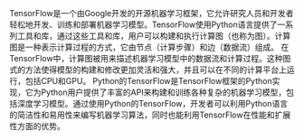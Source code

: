 TensorFlow是一个由Google开发的开源机器学习框架，它允许研究人员和开发者轻松地开发、训练和部署机器学习模型。TensorFlow使用Python语言提供了一系列工具和库，通过这些工具和库，用户可以构建和执行计算图（也称为图）。计算图是一种表示计算过程的方式，它由节点（计算步骤）和边（数据流）组成。
在TensorFlow中，计算图被用来描述机器学习模型中的数据流和计算过程。这种图式的方法使得模型的构建和修改更加灵活和强大，并且可以在不同的计算平台上运行，包括CPU和GPU。
Python的TensorFlow是TensorFlow框架的Python实现，它为Python用户提供了丰富的API来构建和训练各种复杂的机器学习模型，包括深度学习模型。通过使用Python的TensorFlow，开发者可以利用Python语言的简洁性和易用性来编写机器学习算法，同时也能利用TensorFlow在性能和扩展性方面的优势。